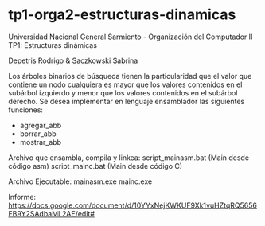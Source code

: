 # tp1-orga2-estructuras-dinamicas

Universidad Nacional General Sarmiento -
   Organización del Computador II 
      TP1: Estructuras dinámicas 

Depetris Rodrigo & Saczkowski Sabrina


Los árboles binarios de búsqueda tienen la particularidad que el valor que contiene un nodo
cualquiera es mayor que los valores contenidos en el subárbol izquierdo y menor que los valores
contenidos en el subárbol derecho.
Se desea implementar en lenguaje​ ​ensamblador​ ​ las siguientes funciones:

- agregar_abb
- borrar_abb
- mostrar_abb


Archivo que ensambla, compila y linkea:
script_mainasm.bat (Main desde código asm)
script_mainc.bat (Main desde código C)

Archivo Ejecutable:
mainasm.exe
mainc.exe

Informe:
https://docs.google.com/document/d/10YYxNejKWKUF9Xk1vuHZtqRQ5656FB9Y2SAdbaML2AE/edit#



